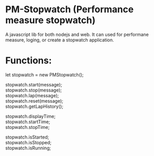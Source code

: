 # PM-Stopwatch (Performance measure stopwatch)

A javascript lib for both nodejs and web. It can used for performane measure, loging, or create a stopwatch application.

# Functions:

let stopwatch = new PMStopwatch();

stopwatch.start(message);  
stopwatch.stop(message);  
stopwatch.lap(message);  
stopwatch.reset(message);  
stopwatch.getLapHistory();   

stopwatch.displayTime;  
stopwatch.startTime;  
stopwatch.stopTime;  

stopwatch.isStarted;  
stopwatch.isStopped;  
stopwatch.isRunning;  

